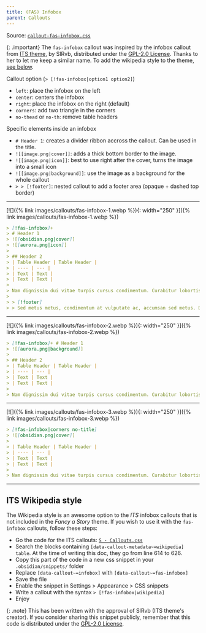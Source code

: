 ```yaml
---
title: (FAS) Infobox
parent: Callouts
---
```


Source: [`callout-fas-infobox.css`](https://github.com/ElsaTam/obsidian-fancy-a-story/blob/main/snippets/editor/callouts/callout-fas-infobox.css)

{: .important}
The `fas-infobox` callout was inspired by the infobox callout from [ITS theme](https://publish.obsidian.md/slrvb-docs/ITS+Theme/ITS+Theme), by SlRvb, distributed under the [GPL-2.0 License](https://github.com/SlRvb/Obsidian--ITS-Theme/blob/main/LICENSE). Thanks to her to let me keep a similar name. To add the wikipedia style to the theme, [see below](https://elsatam.github.io/obsidian-fancy-a-story/docs/callouts/fas-infobox.html#its-wikipedia-style).

Callout option (`> [!fas-infobox|option1 option2]`)
- `left`: place the infobox on the left
- `center`: centers the infobox
- `right`: place the infobox on the right (default)
- `corners`: add two triangle in the corners
- `no-thead` or `no-th`: remove table headers

Specific elements inside an infobox
- `# Header 1`: creates a divider ribbon accross the callout. Can be used in the title.
- `![[image.png|cover]]`: adds a thick bottom border to the image.
- `![[image.png|icon]]`: best to use right after the cover, turns the image into a small icon
- `![[image.png|background]]`: use the image as a background for the whole callout
- `> > [!footer]`: nested callout to add a footer area (opaque + dashed top border)

---

[![]({% link images/callouts/fas-infobox-1.webp %}){: width="250" }]({% link images/callouts/fas-infobox-1.webp %})

```markdown
> [!fas-infobox]+
> # Header 1
> ![[obsidian.png|cover]]
> ![[aurora.png|icon]]
> 
> ## Header 2
> | Table Header | Table Header |
> | ---- | --- |
> | Text | Text |
> | Text | Text |
> 
> Nam dignissim dui vitae turpis cursus condimentum. Curabitur lobortis dolor urna, et dapibus elit ornare et
> 
> > [!footer]
> > Sed metus metus, condimentum at vulputate ac, accumsan sed metus. Donec in faucibus sapien.
```

---

[![]({% link images/callouts/fas-infobox-2.webp %}){: width="250" }]({% link images/callouts/fas-infobox-2.webp %})

```markdown
> [!fas-infobox]+ # Header 1
> ![[aurora.png|background]]
> 
> ## Header 2
> | Table Header | Table Header |
> | ---- | --- |
> | Text | Text |
> | Text | Text |
> 
> Nam dignissim dui vitae turpis cursus condimentum. Curabitur lobortis dolor urna, et dapibus elit ornare et
```

---

[![]({% link images/callouts/fas-infobox-3.webp %}){: width="250" }]({% link images/callouts/fas-infobox-3.webp %})

```markdown
> [!fas-infobox|corners no-title]
> ![[obsidian.png|cover]]
> 
> | Table Header | Table Header |
> | ---- | --- |
> | Text | Text |
> | Text | Text |
>
> Nam dignissim dui vitae turpis cursus condimentum. Curabitur lobortis dolor urna, et dapibus elit ornare et
```

---

## ITS Wikipedia style

The Wikipedia style is an awesome option to the *ITS* infobox callouts that is not included in the *Fancy a Story* theme.
If you wish to use it with the `fas-infobox` callouts, follow these steps:
- Go the code for the ITS callouts: [`S - Callouts.css`](https://github.com/SlRvb/Obsidian--ITS-Theme/blob/main/Snippets/S%20-%20Callouts.css)
- Search the blocks containing `[data-callout-metadata~=wikipedia] table`. At the time of writing this doc, they go from line 614 to 626.
- Copy this part of the code in a new css snippet in your `.obsidian/snippets/` folder
- Replace `[data-callout~=infobox]` with `[data-callout~=fas-infobox]`
- Save the file
- Enable the snippet in Settings > Appearance > CSS snippets
- Write a callout with the syntax `> [!fas-infobox|wikipedia]`
- Enjoy

{: .note}
This has been written with the approval of SlRvb (ITS theme's creator). If you consider sharing this snippet publicly, remember that this code is distributed under the [GPL-2.0 License](https://github.com/SlRvb/Obsidian--ITS-Theme/blob/main/LICENSE).